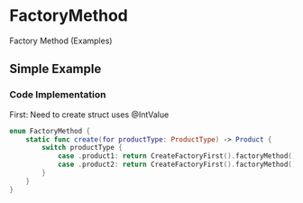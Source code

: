 # FactoryMethod
Factory Method  (Examples)

## Simple Example 
### Code Implementation
First:
Need to create struct uses @IntValue
``` swift
enum FactoryMethod {
    static func create(for productType: ProductType) -> Product {
        switch productType {
            case .product1: return CreateFactoryFirst().factoryMethod()
            case .product2: return CreateFactoryFirst().factoryMethod()
        }
    }
}
```
